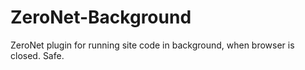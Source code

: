 # ZeroNet-Background

ZeroNet plugin for running site code in background, when browser is closed. Safe.
